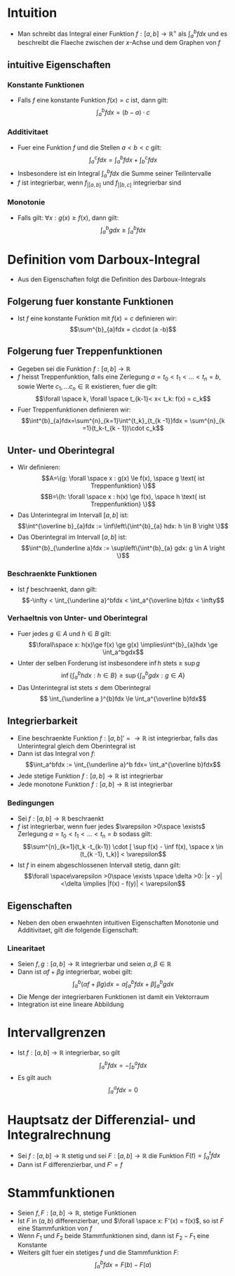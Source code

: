 # Intuition
- Man schreibt das Integral einer Funktion $f: [a, b] \to \mathbb R^+$ als $\int_a^b fdx$ und es beschreibt die Flaeche zwischen der $x$-Achse und dem Graphen von $f$
## intuitive Eigenschaften
### Konstante Funktionen
- Falls $f$ eine konstante Funktion $f(x) = c$ ist, dann gilt:
$$\int^{b}_{a}fdx = (b-a)\cdot c$$
### Additivitaet
- Fuer eine Funktion $f$ und die Stellen $a < b < c$ gilt: 
$$\int^{c}_{a} fdx = \int^{b}_{a} fdx + \int^{c}_{b} fdx$$
- Insbesondere ist ein Integral $\int^{b}_{a}fdx$ die Summe seiner Teilintervalle
- $f$ ist integrierbar, wenn $f_{|[a, b]}$ und $f_{|[b, c]}$ integrierbar sind
### Monotonie
- Falls gilt: $\forall x: g(x) \ge f(x)$, dann gilt:
$$\int^{b}_{a}gdx \ge \int^{b}_{a} fdx$$
# Definition vom Darboux-Integral
- Aus den Eigenschaften folgt die Definition des Darboux-Integrals
## Folgerung fuer konstante Funktionen
- Ist $f$ eine konstante Funktion mit $f(x) = c$ definieren wir:
$$\sum^{b}_{a}fdx = c\cdot (a -b)$$
## Folgerung fuer Treppenfunktionen
- Gegeben sei die Funktion $f:[a, b] \to \mathbb R$
- $f$ heisst Treppenfunktion, falls eine Zerlegung $a =t_0 <t_1<...<t_n=b$, sowie Werte $c_1,...c_n \in \mathbb R$ existieren, fuer die gilt:
$$\forall \space k, \forall \space t_{k-1}< x< t_k: f(x) = c_k$$
- Fuer Treppenfunktionen definieren wir:
$$\int^{b}_{a}fdx=\sum^{n}_{k=1}\int^{t_k}_{t_{k -1}}fdx = \sum^{n}_{k =1}(t_k-t_{k - 1})\cdot c_k$$
## Unter- und Oberintegral
- Wir definieren: 
$$A=\{g: \forall \space x : g(x) \le f(x), \space g \text{ ist Treppenfunktion} \}$$
$$B=\{h: \forall \space x : h(x) \ge f(x), \space h \text{ ist Treppenfunktion} \}$$
- Das Unterintegral im Intervall $[a, b]$ ist:
$$\int^{\overline b}_{a}fdx := \inf\left\{\int^{b}_{a} hdx: h \in B \right \}$$
- Das Oberintegral im Intervall $[a, b]$ ist:
$$\int^{b}_{\underline a}fdx := \sup\left\{\int^{b}_{a} gdx: g \in A \right \}$$
### Beschraenkte Funktionen
- Ist $f$ beschraenkt, dann gilt:
$$-\infty < \int_{\underline a}^bfdx < \int_a^{\overline b}fdx < \infty$$
### Verhaeltnis von Unter- und Oberintegral
- Fuer jedes $g \in A$ und $h \in B$ gilt:
$$\forall\space x: h(x)\ge f(x) \ge g(x) \implies\int^{b}_{a}hdx \ge \int_a^bgdx$$
- Unter der selben Forderung ist insbesondere $\inf h$ stets $\ge$ $\sup g$
$$\inf\left\{\int_a^b hdx: h\in B\right\}\ge \sup\left\{\int_a^b gdx: g\in A\right\}$$
- Das Unterintegral ist stets $\le$ dem Oberintegral
$$ \int_{\underline a }^{b}fdx \le \int_a^{\overline b}fdx$$

## Integrierbarkeit
- Eine beschraenkte Funktion $f:[a, b] '=\to \mathbb R$ ist integrierbar, falls das Unterintegral gleich dem Oberintegral ist
- Dann ist das Integral von $f$:
$$\int_a^bfdx := \int_{\underline a}^b fdx= \int_a^{\overline b}fdx$$
- Jede stetige Funktion $f: [a, b] \to \mathbb R$ ist integrierbar
- Jede monotone Funktion $f: [a, b] \to \mathbb R$ ist integrierbar
### Bedingungen 
- Sei $f:[a, b] \to \mathbb R$ beschraenkt
- $f$ ist integrierbar, wenn fuer jedes $\varepsilon >0\space \exists$ Zerlegung $a = t_0 < t_1 < ...< t_n = b$ sodass gilt:
$$\sum^{n}_{k=1}(t_k -t_{k-1}) \cdot  [
\sup f(x) - \inf f(x), \space
x \in (t_{k -1}, t_k)] < \varepsilon$$
- Ist $f$ in einem abgeschlossenen Intervall stetig, dann gilt:
$$\forall \space\varepsilon >0\space \exists \space \delta >0: |x - y|<\delta \implies |f(x) - f(y)| < \varepsilon$$
## Eigenschaften
- Neben den oben erwaehnten intuitiven Eigenschaften Monotonie und Additivitaet, gilt die folgende Eigenschaft:
### Linearitaet
- Seien $f, g: [a, b] \to \mathbb R$ integrierbar und seien $\alpha, \beta \in \mathbb R$
- Dann ist $\alpha f + \beta g$ integrierbar, wobei gilt: 
$$\int_a^b (\alpha f + \beta g)dx = \alpha \int_a^bfdx + \beta \int_a^bgdx$$
- Die Menge der integrierbaren Funktionen ist damit ein Vektorraum
- Integration ist eine lineare Abbildung
# Intervallgrenzen
- Ist $f:[a, b] \to \mathbb R$ integrierbar, so gilt
$$\int_a^b fdx = -\int_b^a fdx$$
- Es gilt auch
$$\int_a^a fdx = 0$$
# Hauptsatz der Differenzial- und Integralrechnung
- Sei $f:[a, b] \to \mathbb R$ stetig und sei $F:[a, b] \to \mathbb R$ die Funktion $F(t) = \int^t_a fdx$
- Dann ist $F$ differenzierbar, und $F' = f$
# Stammfunktionen
- Seien $f, F: [a, b] \to \mathbb R$, stetige Funktionen
- Ist $F$ in $(a, b)$ differenzierbar, und $\forall \space x: F'(x) = f(x)$, so ist $F$ eine Stammfunktion von $f$
- Wenn $F_1$ und $F_2$ beide Stammfunktionen sind, dann ist $F_2-F_1$ eine Konstante
- Weiters gilt fuer ein stetiges $f$ und die Stammfunktion $F$: 
$$\int_a^bfdx = F(b) - F(a)$$